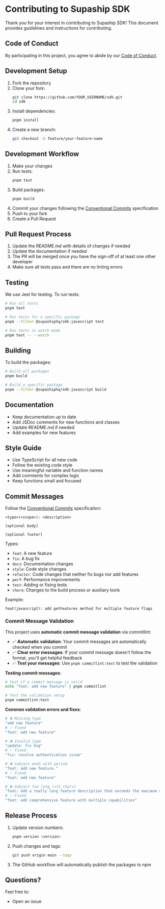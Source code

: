# Contributing to Supaship SDK

Thank you for your interest in contributing to Supaship SDK! This document provides guidelines and instructions for contributing.

## Code of Conduct

By participating in this project, you agree to abide by our [Code of Conduct](./CODE_OF_CONDUCT.md).

## Development Setup

1. Fork the repository
2. Clone your fork:
   ```bash
   git clone https://github.com/YOUR_USERNAME/sdk.git
   cd sdk
   ```
3. Install dependencies:
   ```bash
   pnpm install
   ```
4. Create a new branch:
   ```bash
   git checkout -b feature/your-feature-name
   ```

## Development Workflow

1. Make your changes
2. Run tests:
   ```bash
   pnpm test
   ```
3. Build packages:
   ```bash
   pnpm build
   ```
4. Commit your changes following the [Conventional Commits](https://www.conventionalcommits.org/) specification
5. Push to your fork
6. Create a Pull Request

## Pull Request Process

1. Update the README.md with details of changes if needed
2. Update the documentation if needed
3. The PR will be merged once you have the sign-off of at least one other developer
4. Make sure all tests pass and there are no linting errors

## Testing

We use Jest for testing. To run tests:

```bash
# Run all tests
pnpm test

# Run tests for a specific package
pnpm --filter @supashiphq/sdk-javascript test

# Run tests in watch mode
pnpm test -- --watch
```

## Building

To build the packages:

```bash
# Build all packages
pnpm build

# Build a specific package
pnpm --filter @supashiphq/sdk-javascript build
```

## Documentation

- Keep documentation up to date
- Add JSDoc comments for new functions and classes
- Update README.md if needed
- Add examples for new features

## Style Guide

- Use TypeScript for all new code
- Follow the existing code style
- Use meaningful variable and function names
- Add comments for complex logic
- Keep functions small and focused

## Commit Messages

Follow the [Conventional Commits](https://www.conventionalcommits.org/) specification:

```
<type>(<scope>): <description>

[optional body]

[optional footer]
```

Types:

- `feat`: A new feature
- `fix`: A bug fix
- `docs`: Documentation changes
- `style`: Code style changes
- `refactor`: Code changes that neither fix bugs nor add features
- `perf`: Performance improvements
- `test`: Adding or fixing tests
- `chore`: Changes to the build process or auxiliary tools

Example:

```
feat(javascript): add getFeatures method for multiple feature flags
```

### Commit Message Validation

This project uses **automatic commit message validation** via commitlint:

- ✅ **Automatic validation**: Your commit messages are automatically checked when you commit
- ✅ **Clear error messages**: If your commit message doesn't follow the format, you'll get helpful feedback
- ✅ **Test your messages**: Use `pnpm commitlint:test` to test the validation

**Testing commit messages**:

```bash
# Test if a commit message is valid
echo "feat: add new feature" | pnpm commitlint

# Test the validation setup
pnpm commitlint:test
```

**Common validation errors and fixes**:

```bash
# ❌ Missing type
"add new feature"
# ✅ Fixed
"feat: add new feature"

# ❌ Invalid type
"update: fix bug"
# ✅ Fixed
"fix: resolve authentication issue"

# ❌ Subject ends with period
"feat: add new feature."
# ✅ Fixed
"feat: add new feature"

# ❌ Subject too long (>72 chars)
"feat: add a really long feature description that exceeds the maximum character limit"
# ✅ Fixed
"feat: add comprehensive feature with multiple capabilities"
```

## Release Process

1. Update version numbers:
   ```bash
   pnpm version <version>
   ```
2. Push changes and tags:
   ```bash
   git push origin main --tags
   ```
3. The GitHub workflow will automatically publish the packages to npm

## Questions?

Feel free to:

- Open an issue
